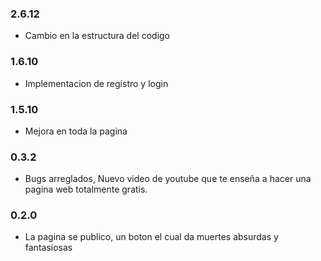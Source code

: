 ### 2.6.12
- Cambio en la estructura del codigo

### 1.6.10
- Implementacion de registro y login

### 1.5.10
- Mejora en toda la pagina

### 0.3.2
- Bugs arreglados, Nuevo video de youtube que te enseña a hacer una pagina web totalmente gratis.

### 0.2.0
- La pagina se publico, un boton el cual da muertes absurdas y fantasiosas
